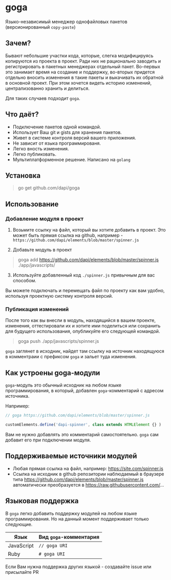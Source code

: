 # goga

Языко-независимый менеджер однофайловых пакетов (версионированный `copy-paste`)

## Зачем?

Бывают небольшие участки кода, которые, слегка модифицируясь копируются из проекта в проект. Ради них не рационально заводить и регистрировать в пакетных менеджерах отдельный пакет. Во-первых это занимает время на создание и поддержку, во-вторых придется отдельно вносить изменения в такие пакеты и выкачивать их обратной в основной проект. При этом хочется видеть историю  изменений, централизованно хранить и делиться.

Для таких случаев подходит `goga`.

## Что даёт?

* Подключение пакетов одной командой.
* Использует Ваш git и gists для хранения пакетов.
* Живет в системе контроля версий вашего приложения.
* Не зависит от языка программированя.
* Легко вность изменения.
* Легко публиковать.
* Мультиплатформенное решение. Написано на `golang`

## Установка

> go get github.com/dapi/goga

## Использование

### Добавление модуля в проект

1. Возьмите ссылку на файл, который вы хотите добавить в проект. Это может быть прямая ссылка на github, например - `https://github.com/dapi/elements/blob/master/spinner.js`

2. Добавьте модуль в проект

> goga add https://github.com/dapi/elements/blob/master/spinner.js ./app/javascripts/

3. Используйте добавленный код `./spinner.js` привычным для вас способом.

Вы можете подключать и перемещать файл по проекту как вам удобно, используя проектную систему контроля версий.

### Публикация изменений

После того как вы внесли в модуль, находящийся в вашем проекте, изменения, оттестировали их и хотите ими поделиться или сохранить для будущего использования, опубликуйте его следующей командой.

> goga push ./app/javascripts/spinner.js

`goga` заглянет в исходник, найдет там ссылку на источник находящуюся в комментраии с префиксом `goga` и зальет туда изменения.

## Как устроены goga-модули

`goga`-модуль это обычный исходник на любом языке программирования, в который, добавлен `goga`-комментарий с адресом источника.

Например:

```javascript
// goga https://github.com/dapi/elements/blob/master/spinner.js

customElements.define('dapi-spinner', class extends HTMLElement {} )
```

Вам не нужно добавлять это комментарий самостоятельно. `goga` сам добавит его при подключении модуля.

## Поддерживаемые источники модулей

* Любая прямая ссылка на файл, например: https://site.com/spinner.js
* Ссылка на исходник в github репозитории наблюдаемый в браузере типа https://github.com/dapi/elements/blob/master/spinner.js автоматически преобразуется в https://raw.githubusercontent.com/...

## Языковая поддержка

В `goga` легко добавить поддержку модулей на любом языке программирования. Но на данный момент поддерживает только следующие. 

| Язык | Вид `goga`-комментария |
| -- | -- |
| JavaScript | `// goga URI` |
| Ruby | `# goga URI` |


Если Вам нужна поддержка других языкой - создавайте issue или присылайте PR
